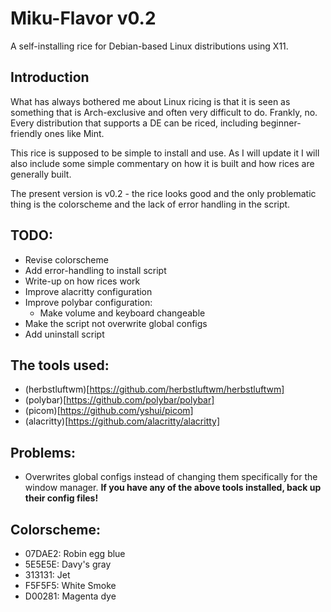 # Miku-Flavor v0.2
A self-installing rice for Debian-based Linux distributions using X11.

## Introduction
What has always bothered me about Linux ricing is that it is seen as something that is Arch-exclusive and often very difficult to do. Frankly, no. Every distribution that supports a DE can be riced, including beginner-friendly ones like Mint.

This rice is supposed to be simple to install and use. As I will update it I will also include some simple commentary on how it is built and how rices are generally built.

The present version is v0.2 - the rice looks good and the only problematic thing is the colorscheme and the lack of error handling in the script.

## TODO:
  - Revise colorscheme
  - Add error-handling to install script
  - Write-up on how rices work
  - Improve alacritty configuration
  - Improve polybar configuration:
    - Make volume and keyboard changeable
  - Make the script not overwrite global configs
  - Add uninstall script

## The tools used:
  - (herbstluftwm)[https://github.com/herbstluftwm/herbstluftwm]
  - (polybar)[https://github.com/polybar/polybar]
  - (picom)[https://github.com/yshui/picom]
  - (alacritty)[https://github.com/alacritty/alacritty]

## Problems:
  - Overwrites global configs instead of changing them specifically for the window manager. **If you have any of the above tools installed, back up their config files!**

## Colorscheme:
  - 07DAE2: Robin egg blue
  - 5E5E5E: Davy's gray
  - 313131: Jet
  - F5F5F5: White Smoke
  - D00281: Magenta dye
